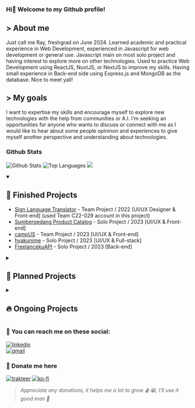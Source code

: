 ### Hi👋 Welcome to my Github profile!
## > About me
Just call me Ray, freshgrad on June 2024. Learned academic and practical experience in Web Development, experienced in Javascript for web development or general use. Javascript main on most solo project and having interest to explore more on other technologies. Used to practice Web Development using ReactJS, NuxtJS, or NextJS to improve my skills. Having small experience in Back-end side using Express.js and MongoDB as the database. Nice to meet yall!

## > My goals
I want to expertise my skills and encourage myself to explore new technologies with the help from communities or A.I. I'm seeking an opportunities for anyone who wants to discuss or connect with me as I would like to hear about some people opininon and experiences to give myself another perspective and understanding about technologies.

### Github Stats
![Github Stats](https://github-readme-stats.vercel.app/api?username=rayzio-jax&show_icons=true&hide_border=true&count_private=true)
![Top Languages](https://github-readme-stats.vercel.app/api/top-langs/?username=rayzio-jax&show_icons=true&hide_border=true&layout=compact)
<img src="https://github-profile-trophy.vercel.app/?username=rayzio-jax">

<details open>
<summary><h2>📌 Finished Projects</h2></summary>

  * [Sign Language Translator](https://github.com/rayzio-jax/Sign-Language-Translator) - Team Project / 2022 [UI/UX Designer & Front-end] (used Team C22-029 account in this project)
  * [Sumbergedang Product Catalog](https://github.com/rayzio-jax/Sumbergedang-Product-Catalog) - Solo Project / 2023 [UI/UX & Front-end]
  * [campUS](https://github.com/YuukioFuyu/campUS) - Team Project / 2023 [UI/UX & Front-end]
  * [hyakunime](https://github.com/rayzio-jax/Hyakunime) - Solo Project / 2023 [UI/UX & Full-stack]
  * [FreelancekuAPI](https://github.com/rayzio-jax/Freelanceku-API) - Solo Project / 2023 [Back-end]
</details>

<details>
<summary><h2>📃 Planned Projects</h2></summary>
  
  * Discord Bot
  * Anonymus Chat
  * ???
</details>

<details>
<summary><h2>🔥 Ongoing Projects</h2></summary>
</details>

### 👥 You can reach me on these social:
[![linkedin](https://img.shields.io/badge/linkedin-rayputrap-333333?labelColor=blue&style=for-the-badge&logo=x&logoColor=white&link=https://www.linkedin.com/in/rayputrap)](https://www.linkedin.com/in/rayputrap) <br/>
[![gmail](https://img.shields.io/badge/rayhananthaprasetyo@gmail.com-100000?style=plastic&logo=Gmail&logoColor=FF0000&labelColor=FFFFFF&color=FFFFFF)](https://mail.google.com/mail/?view=cm&to=rayhananthaprasetyo@gmail.com)

### 🥺 Donate me here
[![trakteer](https://img.shields.io/badge/trakteer-rayziojax-333333?labelColor=eb0909&style=for-the-badge&logo=trakteer&logoColor=white&link=https://trakteer.id/rayziojax)](https://trakteer.id/rayziojax)
[![ko-fi](https://img.shields.io/badge/ko--fi-rayziojax-333333?labelColor=6800b3&style=for-the-badge&logo=ko-fi&logoColor=white&link=https://trakteer.id/rayziojax)](https://trakteer.id/rayziojax)
> _Appreciate any donations, it helps me a lot to grow 🫂😭, I'll use it good man 🫡_
